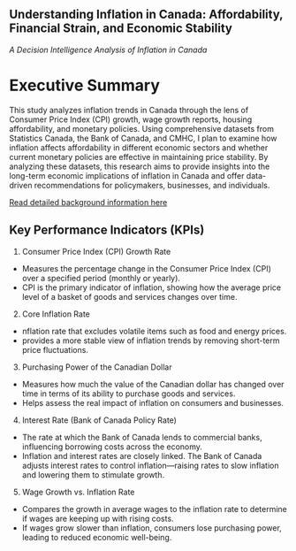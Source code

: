 ## Understanding Inflation in Canada: Affordability, Financial Strain, and Economic Stability
*A Decision Intelligence Analysis of Inflation in Canada*

# Executive Summary
This study analyzes inflation trends in Canada through the lens of Consumer Price Index (CPI) growth, wage growth reports, housing affordability, and monetary policies. Using comprehensive datasets from Statistics Canada, the Bank of Canada, and CMHC, I plan to examine how inflation affects affordability in different economic sectors and whether current monetary policies are effective in maintaining price stability. By analyzing these datasets, this research aims to provide insights into the long-term economic implications of inflation in Canada and offer data-driven recommendations for policymakers, businesses, and individuals.

[Read detailed background information here](Background.md)

## Key Performance Indicators (KPIs)
1. Consumer Price Index (CPI) Growth Rate
- Measures the percentage change in the Consumer Price Index (CPI) over a specified period (monthly or yearly).
-  CPI is the primary indicator of inflation, showing how the average price level of a basket of goods and services changes over time.
2. Core Inflation Rate
-  nflation rate that excludes volatile items such as food and energy prices.
- provides a more stable view of inflation trends by removing short-term price fluctuations.
3. Purchasing Power of the Canadian Dollar
- Measures how much the value of the Canadian dollar has changed over time in terms of its ability to purchase goods and services.
- Helps assess the real impact of inflation on consumers and businesses.
4. Interest Rate (Bank of Canada Policy Rate)
- The rate at which the Bank of Canada lends to commercial banks, influencing borrowing costs across the economy.
- Inflation and interest rates are closely linked. The Bank of Canada adjusts interest rates to control inflation—raising rates to slow inflation and lowering them to stimulate growth.
5. Wage Growth vs. Inflation Rate
- Compares the growth in average wages to the inflation rate to determine if wages are keeping up with rising costs.
- If wages grow slower than inflation, consumers lose purchasing power, leading to reduced economic well-being.
